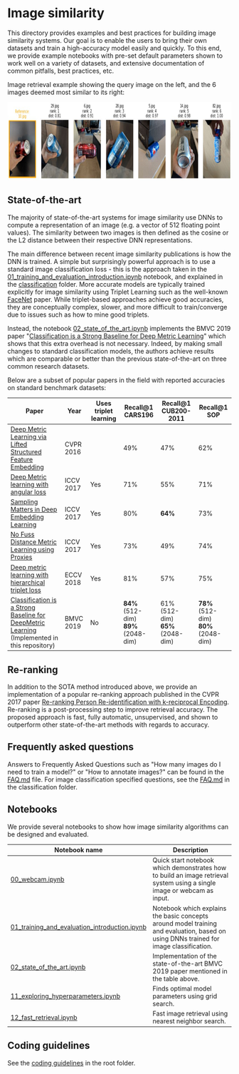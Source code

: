 # Image similarity

This directory provides examples and best practices for building image similarity systems. Our goal is to enable the users to bring their own datasets and train a high-accuracy model easily and quickly. To this end, we provide example notebooks with pre-set default parameters shown to work well on a variety of datasets, and extensive documentation of common pitfalls, best practices, etc.

Image retrieval example showing the query image on the left, and the 6 images deemed most similar to its right:  
<p align="center">
  <img src="./media/imsim_example1.jpg" height="175" alt="Image retrieval example"/>
</p>

## State-of-the-art

The majority of state-of-the-art systems for image similarity use DNNs to compute a representation of an image (e.g. a vector of 512 floating point values). The similarity between two images is then defined as the cosine or the L2 distance between their respective DNN representations.

The main difference between recent image similarity publications is how the DNN is trained. A simple but surprisingly powerful approach is to use a standard image classification loss - this is the approach taken in the [01_training_and_evaluation_introduction.ipynb](01_training_and_evaluation_introduction.ipynb) notebook, and explained in the [classification](../classification/README.md) folder. More accurate models are typically trained explicitly for image similarity using Triplet Learning such as the well-known [FaceNet](https://arxiv.org/pdf/1503.03832.pdf) paper. While triplet-based approaches achieve good accuracies, they are conceptually complex, slower, and more difficult to train/converge due to issues such as how to mine good triplets.

Instead, the notebook [02_state_of_the_art.ipynb](02_state_of_the_art.ipynb) implements the BMVC 2019 paper "[Classification is a Strong Baseline for Deep Metric Learning](https://arxiv.org/abs/1811.12649)" which shows that this extra overhead is not necessary. Indeed, by making small changes to standard classification models, the authors achieve results which are comparable or better than the previous state-of-the-art on three common research datasets.

Below are a subset of popular papers in the field with reported accuracies on standard benchmark datasets:

| Paper | Year	| Uses triplet learning |	Recall@1 CARS196 | Recall@1 CUB200-2011	| Recall@1 SOP |
| ----- | ----- | --------------------- | ---------------- | -------------------- | ------------ |
| [Deep Metric Learning via Lifted Structured Feature Embedding](https://arxiv.org/abs/1511.06452) | CVPR 2016	|  | 49%	| 47%	| 62% |				
| [Deep Metric learning with angular loss](https://arxiv.org/abs/1708.01682)                       | ICCV 2017	| Yes |	71%	| 55%	| 71%	|
| [Sampling Matters in Deep Embedding Learning](https://arxiv.org/abs/1706.07567)                  | ICCV 2017	| Yes |	80%	| **64%**	| 73%	|
| [No Fuss Distance Metric Learning using Proxies](https://arxiv.org/abs/1703.07464)               | ICCV 2017	| Yes	| 73%	| 49%	| 74% |
| [Deep metric learning with hierarchical triplet loss](https://arxiv.org/abs/1810.06951)          | ECCV 2018  |	Yes	| 81%	| 57%	| 75%	|
| [Classification is a Strong Baseline for DeepMetric Learning](https://arxiv.org/abs/1811.12649) <br> (Implemented in this repository)  | BMVC 2019	| No  | **84%** (512-dim) <br> **89%** (2048-dim) |	61% (512-dim) <br> **65%** (2048-dim) |	**78%** (512-dim) <br> **80%** (2048-dim) |			


## Re-ranking

In addition to the SOTA method introduced above, we provide an implementation of a popular re-ranking approach published in the CVPR 2017 paper [Re-ranking Person Re-identification with k-reciprocal Encoding](http://openaccess.thecvf.com/content_cvpr_2017/papers/Zhong_Re-Ranking_Person_Re-Identification_CVPR_2017_paper.pdf). Re-ranking is a post-processing step to improve retrieval accuracy. The proposed approach is fast, fully automatic, unsupervised, and shown to outperform other state-of-the-art methods with regards to accuracy.


## Frequently asked questions

Answers to Frequently Asked Questions such as "How many images do I need to train a model?" or "How to annotate images?" can be found in the [FAQ.md](FAQ.md) file. For image classification specified questions, see the [FAQ.md](../classification/FAQ.md) in the classification folder.


## Notebooks

We provide several notebooks to show how image similarity algorithms can be designed and evaluated.

| Notebook name | Description |
| --- | --- |
| [00_webcam.ipynb](00_webcam.ipynb)| Quick start notebook which demonstrates how to build an image retrieval system using a single image or webcam as input.
| [01_training_and_evaluation_introduction.ipynb](01_training_and_evaluation_introduction.ipynb)| Notebook which explains the basic concepts around model training and evaluation, based on using DNNs trained for image classification.|
| [02_state_of_the_art.ipynb](02_state_of_the_art.ipynb) | Implementation of the state-of-the-art BMVC 2019 paper mentioned in the table above. |
| [11_exploring_hyperparameters.ipynb](11_exploring_hyperparameters.ipynb)| Finds optimal model parameters using grid search. |
| [12_fast_retrieval.ipynb](12_fast_retrieval.ipynb)| Fast image retrieval using nearest neighbor search. |


## Coding guidelines

See the [coding guidelines](../../CONTRIBUTING.md#coding-guidelines) in the root folder.
